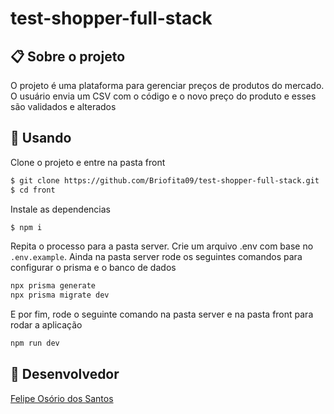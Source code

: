 ﻿# test-shopper-full-stack

## 📋 Sobre o projeto

O projeto é uma plataforma para gerenciar preços de produtos do mercado. O usuário envia um CSV com o código e o novo preço do produto e esses são validados e alterados

## 🏁 Usando

Clone o projeto e entre na pasta front

``` bash
$ git clone https://github.com/Briofita09/test-shopper-full-stack.git
$ cd front
```
Instale as dependencias

```bash
$ npm i
```

Repita o processo para a pasta server.
Crie um arquivo .env com base no `.env.example`.
Ainda na pasta server rode os seguintes comandos para configurar o prisma e o banco de dados

```bash
npx prisma generate
npx prisma migrate dev
```

E por fim, rode o seguinte comando na pasta server e na pasta front para rodar a aplicação

```bash
npm run dev
```
## 🧠 Desenvolvedor

[Felipe Osório dos Santos](https://www.linkedin.com/in/felipe-osorio/)
